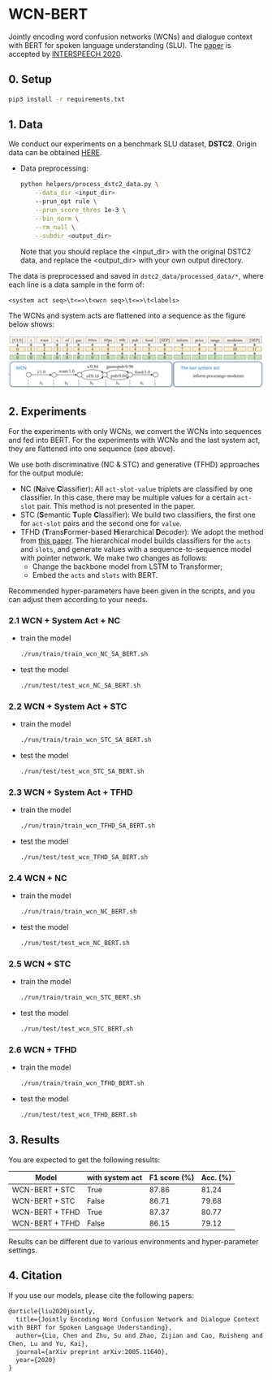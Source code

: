 # WCN-BERT

Jointly encoding word confusion networks (WCNs) and dialogue context with BERT for spoken language understanding (SLU). The [paper](https://arxiv.org/pdf/2005.11640.pdf) is accepted by [INTERSPEECH 2020](http://www.interspeech2020.org/).

## 0. Setup

```bash
pip3 install -r requirements.txt
```

## 1. Data

We conduct our experiments on a benchmark SLU dataset, **DSTC2**. Origin data can be obtained [HERE](http://camdial.org/~mh521/dstc/).

- Data preprocessing:
    ```bash
    python helpers/process_dstc2_data.py \
        --data_dir <input_dir>
        --prun_opt rule \
        --prun_score_thres 1e-3 \
        --bin_norm \
        --rm_null \
        --subdir <output_dir>
    ```
    Note that you should replace the <input_dir> with the original DSTC2 data, and replace the <output_dir> with your own output directory.

The data is preprocessed and saved in `dstc2_data/processed_data/*`, where each line is a data sample in the form of:

```
<system act seq>\t<=>\t<wcn seq>\t<=>\t<labels>
```

The WCNs and system acts are flattened into a sequence as the figure below shows:

![](figs/input.png)

## 2. Experiments

For the experiments with only WCNs, we convert the WCNs into sequences and fed into BERT. For the experiments with WCNs and the last system act, they are flattened into one sequence (see above).

We use both discriminative (NC & STC) and generative (TFHD) approaches for the output module:

- NC (**N**aive **C**lassifier): All `act-slot-value` triplets are classified by one classifier. In this case, there may be multiple values for a certain `act-slot` pair. This method is not presented in the paper.
- STC (**S**emantic **T**uple **C**lassifier): We build two classifiers, the first one for `act-slot` pairs and the second one for `value`.
- TFHD (**T**rans**F**ormer-based **H**ierarchical **D**ecoder): We adopt the method from [this paper](https://arxiv.org/pdf/1904.04498.pdf). The hierarchical model builds classifiers for the `acts` and `slots`, and generate values with a sequence-to-sequence model with pointer network. We make two  changes as follows:
  - Change the backbone model from LSTM to Transformer;
  - Embed the `acts` and `slots` with BERT. 

Recommended hyper-parameters have been given in the scripts, and you can adjust them according to your needs. 

### 2.1 WCN + System Act + NC

- train the model

  ```bash
  ./run/train/train_wcn_NC_SA_BERT.sh
  ```

- test the model

  ```bash
  ./run/test/test_wcn_NC_SA_BERT.sh
  ```

### 2.2 WCN + System Act + STC

- train the model

  ```bash
  ./run/train/train_wcn_STC_SA_BERT.sh
  ```

- test the model

  ```bash
  ./run/test/test_wcn_STC_SA_BERT.sh
  ```

### 2.3 WCN + System Act + TFHD

- train the model

  ```bash
  ./run/train/train_wcn_TFHD_SA_BERT.sh
  ```

- test the model

  ```bash
  ./run/test/test_wcn_TFHD_SA_BERT.sh
  ```

### 2.4 WCN + NC

- train the model

  ```bash
  ./run/train/train_wcn_NC_BERT.sh
  ```

- test the model

  ```bash
  ./run/test/test_wcn_NC_BERT.sh
  ```

### 2.5 WCN + STC

- train the model

  ```bash
  ./run/train/train_wcn_STC_BERT.sh
  ```

- test the model

  ```bash
  ./run/test/test_wcn_STC_BERT.sh
  ```


### 2.6 WCN + TFHD

- train the model

  ```bash
  ./run/train/train_wcn_TFHD_BERT.sh
  ```

- test the model

  ```bash
  ./run/test/test_wcn_TFHD_BERT.sh
  ```

## 3. Results

You are expected to get the following results:

| Model           | with system act | F1 score (%) | Acc. (%) |
| --------------- | --------------- | ------------ | -------- |
| WCN-BERT + STC  | True            | 87.86        | 81.24    |
| WCN-BERT + STC  | False           | 86.71        | 79.68    |
| WCN-BERT + TFHD | True            | 87.37        | 80.77    |
| WCN-BERT + TFHD | False           | 86.15        | 79.12    |

Results can be different due to various environments and hyper-parameter settings.



## 4. Citation

If you use our models, please cite the following papers:

```
@article{liu2020jointly,
  title={Jointly Encoding Word Confusion Network and Dialogue Context with BERT for Spoken Language Understanding},
  author={Liu, Chen and Zhu, Su and Zhao, Zijian and Cao, Ruisheng and Chen, Lu and Yu, Kai},
  journal={arXiv preprint arXiv:2005.11640},
  year={2020}
}
```

